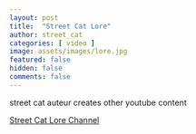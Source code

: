 ```yaml
---
layout: post
title:  "Street Cat Lore"
author: street_cat
categories: [ video ]
image: assets/images/lore.jpg
featured: false
hidden: false
comments: false
---
```


street cat auteur creates other youtube content

<a href="https://www.youtube.com/@street_cat_lore">Street Cat Lore Channel</a>



